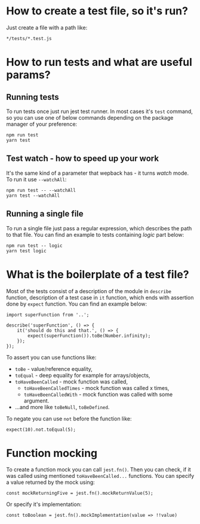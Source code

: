# How to create a test file, so it's run?

Just create a file with a path like:

```
*/tests/*.test.js
```

# How to run tests and what are useful params?

## Running tests

To run tests once just run jest test runner. In most cases it's `test` command, so you can use one of below commands depending on the package manager of your preference:

```
npm run test
yarn test
```

## Test watch - how to speed up your work

It's the same kind of a parameter that wepback has - it turns *watch* mode. To run it use `--watchAll`:

```
npm run test -- --watchAll
yarn test --watchAll
```

## Running a single file

To run a single file just pass a regular expression, which describes the path to that file. You can find an example to tests containing *logic* part below:

```
npm run test -- logic
yarn test logic
```

# What is the boilerplate of a test file?

Most of the tests consist of a description of the module in `describe` function, description of a test case in `it` function, which ends with assertion done by `expect` function. You can find an example below:

```
import superFunction from '..';

describe('superFunction', () => {
    it('should do this and that.', () => {
        expect(superFunction()).toBe(Number.infinity);
    });
});
```

To assert you can use functions like:
- `toBe` - value/reference equality,
- `toEqual` - deep equality for example for arrays/objects,
- `toHaveBeenCalled` - mock function was called,
    - `toHaveBeenCalledTimes` - mock function was called x times,
    - `toHaveBeenCalledWith` - mock function was called with some argument.
- ...and more like `toBeNull`, `toBeDefined`.

To negate you can use `not` before the function like:
```
expect(10).not.toEqual(5);
```

# Function mocking

To create a function mock you can call `jest.fn()`. Then you can check, if it was called using mentioned `toHaveBeenCalled...` functions. You can specify a value returned by the mock using:

```
const mockReturningFive = jest.fn().mockReturnValue(5);
```

Or specify it's implementation:

```
const toBoolean = jest.fn().mockImplementation(value => !!value)
```

